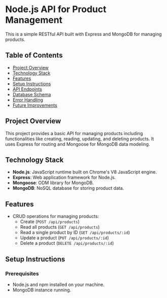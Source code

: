 # Node.js API for Product Management

This is a simple RESTful API built with Express and MongoDB for managing products.

## Table of Contents

- [Project Overview](#project-overview)
- [Technology Stack](#technology-stack)
- [Features](#features)
- [Setup Instructions](#setup-instructions)
- [API Endpoints](#api-endpoints)
- [Database Schema](#database-schema)
- [Error Handling](#error-handling)
- [Future Improvements](#future-improvements)

## Project Overview

This project provides a basic API for managing products including functionalities like creating, reading, updating, and deleting products. It uses Express for routing and Mongoose for MongoDB data modeling.

## Technology Stack

- **Node.js**: JavaScript runtime built on Chrome's V8 JavaScript engine.
- **Express**: Web application framework for Node.js.
- **Mongoose**: ODM library for MongoDB.
- **MongoDB**: NoSQL database for storing product data.

## Features

- CRUD operations for managing products:
  - Create (`POST /api/products`)
  - Read all products (`GET /api/products`)
  - Read a single product by ID (`GET /api/products/:id`)
  - Update a product (`PUT /api/products/:id`)
  - Delete a product (`DELETE /api/products/:id`)

## Setup Instructions

### Prerequisites

- Node.js and npm installed on your machine.
- MongoDB instance running.


